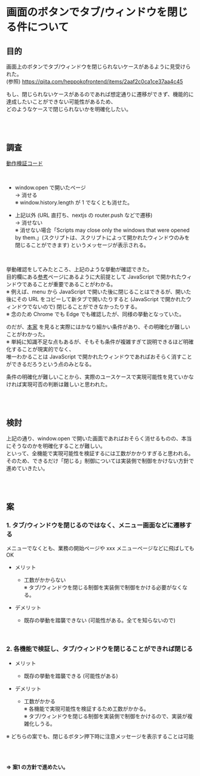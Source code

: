 # 画面のボタンでタブ/ウィンドウを閉じる件について

## 目的

画面上のボタンでタブ/ウィンドウを閉じられないケースがあるように見受けられた。  
(参照) https://qiita.com/heppokofrontend/items/2aaf2c0ca1ce37aa4c45

もし、閉じられないケースがあるのであれば想定通りに遷移ができず、機能的に達成したいことができない可能性があるため、  
どのようなケースで閉じられないかを明確化したい。

<br><br>

## 調査

[動作検証コード](https://github.com/visualpaper/work-km-ui-window-public/tree/main/app/case1/01)

<br>

* window.open で開いたページ  
  -> 消せる  
  ※ window.history.length が 1 でなくとも消せた。

* 上記以外 (URL 直打ち、nextjs の router.push などで遷移)  
  -> 消せない  
  ※ 消せない場合「Scripts may close only the windows that were opened by them.」(スクリプトは、スクリプトによって開かれたウィンドウのみを閉じることができます) というメッセージが表示される。

<br>

挙動確認をしてみたところ、上記のような挙動が確認できた。  
目的欄にある[参考](https://qiita.com/heppokofrontend/items/2aaf2c0ca1ce37aa4c45)ページにあるように大前提として JavaScript で開かれたウィンドウであることが重要であることがわかる。  
※ 例えば、menu から JavaScript で開いた後に閉じることはできるが、開いた後にその URL をコピーして新タブで開いたりすると (JavaScript で開かれたウィンドウでないので) 閉じることができなかったりする。  
※ 念のため Chrome でも Edge でも確認したが、同様の挙動となっていた。

のだが、[本家](https://html.spec.whatwg.org/multipage/nav-history-apis.html#dom-window-close) を見ると実際にはかなり細かい条件があり、その明確化が難しいことがわかった。  
※ 単純に知識不足な点もあるが、そもそも条件が複雑すぎて説明できるほど明確化することが現実的でなく、  
   唯一わかることは JavaScript で開かれたウィンドウであればおそらく消すことができるだろうという点のみとなる。

条件の明確化が難しいことから、実際のユースケースで実現可能性を見ていかなければ実現可否の判断は難しいと思われた。

<br><br>

## 検討

上記の通り、window.open で開いた画面であればおそらく消せるものの、本当にそうなのかを明確化することが難しい。  
といって、全機能で実現可能性を検証するには工数がかかりすぎると思われる。  
そのため、できるだけ「閉じる」制御については実装側で制御をかけない方針で進めていきたい。

<br><br>

## 案

### 1. タブ/ウィンドウを閉じるのではなく、メニュー画面などに遷移する

メニューでなくとも、業務の開始ページや xxx メニューページなどに飛ばしても OK

* メリット
  - 工数がかからない  
    ※ タブ/ウィンドウを閉じる制御を実装側で制御をかける必要がなくなる。  

* デメリット
  - 既存の挙動を踏襲できない (可能性がある。全てを知らないので)

<br>

### 2. 各機能で検証し、タブ/ウィンドウを閉じることができれば閉じる

* メリット
  - 既存の挙動を踏襲できる (可能性がある)

* デメリット
  - 工数がかかる  
    ※ 各機能で実現可能性を検証するため工数がかかる。  
    ※ タブ/ウィンドウを閉じる制御を実装側で制御をかけるので、実装が複雑化しうる。

※ どちらの案でも、閉じるボタン押下時に注意メッセージを表示することは可能

<br><br>

<b> ⇒ 案1 の方針で進めたい。 </b>
